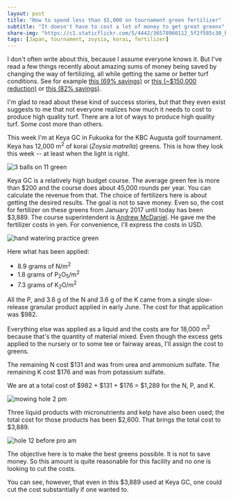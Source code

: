 ```yaml
---
layout: post
title: "How to spend less than $5,000 on tournament green fertilizer"
subtitle: "It doesn't have to cost a lot of money to get great greens"
share-img: "https://c1.staticflickr.com/5/4442/36578960112_5f2f585c30_b_d.jpg"
tags: [Japan, tournament, zoysia, korai, fertilizer]
---
```


I don't often write about this, because I assume everyone knows it. But I've read a few things recently about amazing sums of money being saved by changing the way of fertilizing, all while getting the same or better turf conditions. See for example [this (69% savings)](https://www.bradrevillturf.com/goingagainstthegrain/23/5/2017/mlsn-nikanti-gc-reducing-expenses-and-inputs-since-2016) or [this (~$150,000 reduction)](http://www.blog.asianturfgrass.com/2017/01/this-is-one-more-post-the-financial-controllers-might-not-want-to-see.html) or [this (82% savings)](http://www.asianturfgrass.com/2017-07-05-saving-82-percent-gsr/). 

I'm glad to read about these kind of success stories, but that they even exist suggests to me that not everyone realizes how much it needs to cost to produce high quality turf. There are a lot of ways to produce high quality turf. Some cost more than others.

This week I'm at Keya GC in Fukuoka for the KBC Augusta golf tournament. Keya has 12,000 m<sup>2</sup> of korai (*Zoysia matrella*) greens. This is how they look this week -- at least when the light is right.

![3 balls on 11 green](https://c1.staticflickr.com/5/4334/36578958742_048341c98a_b_d.jpg)

Keya GC is a relatively high budget course. The average green fee is more than $200 and the course does about 45,000 rounds per year. You can calculate the revenue from that. The choice of fertilizers here is about getting the desired results. The goal is not to save money. Even so, the cost for fertilizer on these greens from January 2017 until today has been $3,889. The course superintendent is [Andrew McDaniel](https://twitter.com/drumcturf). He gave me the fertilizer costs in yen. For convenience, I'll express the costs in USD.

![hand watering practice green](https://c1.staticflickr.com/5/4384/36749040945_93818bba7b_b_d.jpg)

Here what has been applied:

* 8.9 grams of N/m<sup>2</sup>
* 1.8 grams of P<sub>2</sub>O<sub>5</sub>/m<sup>2</sup>
* 7.3 grams of K<sub>2</sub>O/m<sup>2</sup>

All the P, and 3.6 g of the N and 3.6 g of the K came from a single slow-release granular product applied in early June. The cost for that application was $982.

Everything else was applied as a liquid and the costs are for 18,000 m<sup>2</sup> because that's the quantity of material mixed. Even though the excess gets applied to the nursery or to some tee or fairway areas, I'll assign the cost to greens.

The remaining N cost $131 and was from urea and ammonium sulfate. The remaining K cost $176 and was from potassium sulfate. 

We are at a total cost of $982 + $131 + $176 = $1,289 for the N, P, and K.

![mowing hole 2 pm](https://c1.staticflickr.com/5/4442/36578960112_5f2f585c30_b_d.jpg)

Three liquid products with micronutrients and kelp have also been used; the total cost for those products has been $2,600. That brings the total cost to $3,889.

![hole 12 before pro am](https://c1.staticflickr.com/5/4419/35939645743_cc6cf61578_b_d.jpg)

The objective here is to make the best greens possible. It is not to save money. So this amount is quite reasonable for this facility and no one is looking to cut the costs. 

You can see, however, that even in this $3,889 used at Keya GC, one could cut the cost substantially if one wanted to.







